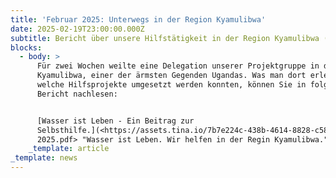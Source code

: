 ```yaml
---
title: 'Februar 2025: Unterwegs in der Region Kyamulibwa'
date: 2025-02-19T23:00:00.000Z
subtitle: Bericht über unsere Hilfstätigkeit in der Region Kyamulibwa (Uganda)
blocks:
  - body: >
      Für zwei Wochen weilte eine Delegation unserer Projektgruppe in der Region
      Kyamulibwa, einer der ärmsten Gegenden Ugandas. Was man dort erlebte und
      welche Hilfsprojekte umgesetzt werden konnten, können Sie in folgendem
      Bericht nachlesen:


      [Wasser ist Leben - Ein Beitrag zur
      Selbsthilfe.](<https://assets.tina.io/7b7e224c-438b-4614-8828-c5817138b3f8/Februar
      2025.pdf> "Wasser ist Leben. Wir helfen in der Regin Kyamulibwa.")
    _template: article
_template: news
---
```


